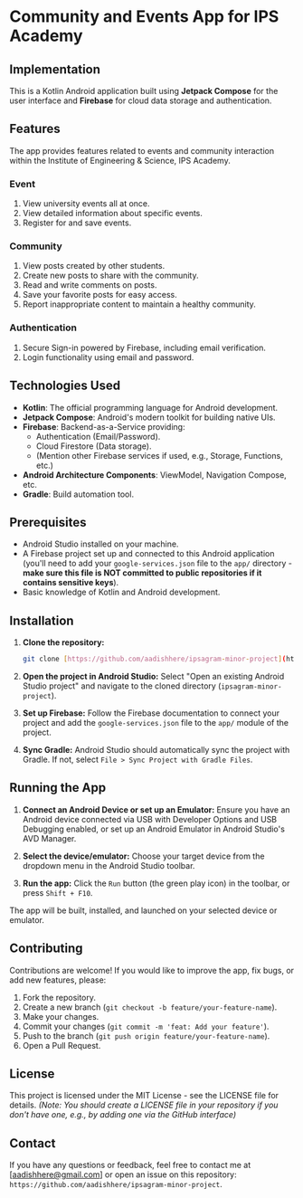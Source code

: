 # Community and Events App for IPS Academy

## Implementation

This is a Kotlin Android application built using **Jetpack Compose** for the user interface and **Firebase** for cloud data storage and authentication.

## Features

The app provides features related to events and community interaction within the Institute of Engineering & Science, IPS Academy.

### Event

1.  View university events all at once.
2.  View detailed information about specific events.
3.  Register for and save events.

### Community

1.  View posts created by other students.
2.  Create new posts to share with the community.
3.  Read and write comments on posts.
4.  Save your favorite posts for easy access.
5.  Report inappropriate content to maintain a healthy community.

### Authentication

1.  Secure Sign-in powered by Firebase, including email verification.
2.  Login functionality using email and password.

## Technologies Used

* **Kotlin**: The official programming language for Android development.
* **Jetpack Compose**: Android's modern toolkit for building native UIs.
* **Firebase**: Backend-as-a-Service providing:
    * Authentication (Email/Password).
    * Cloud Firestore (Data storage).
    * (Mention other Firebase services if used, e.g., Storage, Functions, etc.)
* **Android Architecture Components**: ViewModel, Navigation Compose, etc.
* **Gradle**: Build automation tool.

## Prerequisites

* Android Studio installed on your machine.
* A Firebase project set up and connected to this Android application (you'll need to add your `google-services.json` file to the `app/` directory - **make sure this file is NOT committed to public repositories if it contains sensitive keys**).
* Basic knowledge of Kotlin and Android development.

## Installation

1.  **Clone the repository:**

    ```bash
    git clone [https://github.com/aadishhere/ipsagram-minor-project](https://github.com/aadishhere/ipsagram-minor-project)
    ```

2.  **Open the project in Android Studio:**
    Select "Open an existing Android Studio project" and navigate to the cloned directory (`ipsagram-minor-project`).

3.  **Set up Firebase:**
    Follow the Firebase documentation to connect your project and add the `google-services.json` file to the `app/` module of the project.

4.  **Sync Gradle:**
    Android Studio should automatically sync the project with Gradle. If not, select `File > Sync Project with Gradle Files`.

## Running the App

1.  **Connect an Android Device or set up an Emulator:**
    Ensure you have an Android device connected via USB with Developer Options and USB Debugging enabled, or set up an Android Emulator in Android Studio's AVD Manager.

2.  **Select the device/emulator:**
    Choose your target device from the dropdown menu in the Android Studio toolbar.

3.  **Run the app:**
    Click the `Run` button (the green play icon) in the toolbar, or press `Shift + F10`.

The app will be built, installed, and launched on your selected device or emulator.

## Contributing

Contributions are welcome! If you would like to improve the app, fix bugs, or add new features, please:

1.  Fork the repository.
2.  Create a new branch (`git checkout -b feature/your-feature-name`).
3.  Make your changes.
4.  Commit your changes (`git commit -m 'feat: Add your feature'`).
5.  Push to the branch (`git push origin feature/your-feature-name`).
6.  Open a Pull Request.

## License

This project is licensed under the MIT License - see the LICENSE file for details.
*(Note: You should create a LICENSE file in your repository if you don't have one, e.g., by adding one via the GitHub interface)*

## Contact

If you have any questions or feedback, feel free to contact me at [aadishhere@gmail.com] or open an issue on this repository: `https://github.com/aadishhere/ipsagram-minor-project`.
